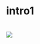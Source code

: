 # intro1

# 

# [![](http://cfile25.uf.tistory.com/image/2628B936535A6B6132EE56)](https://www.youtube.com/watch?v=0wNE05pioto)

